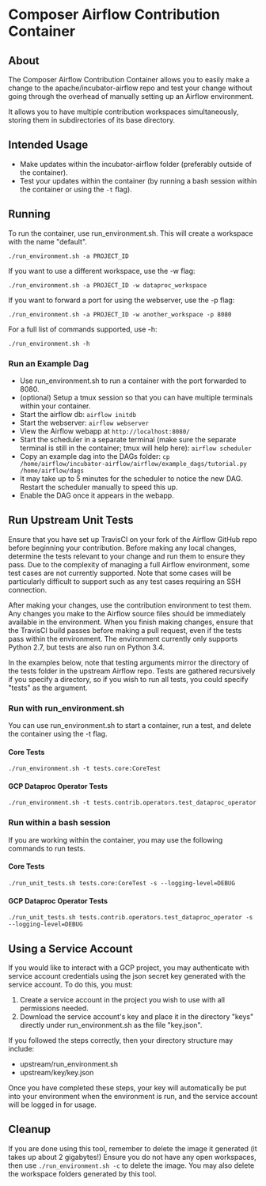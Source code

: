 # Composer Airflow Contribution Container

## About

The Composer Airflow Contribution Container allows you to easily make a change
to the apache/incubator-airflow repo and test your change without going through
the overhead of manually setting up an Airflow environment.

It allows you to have multiple contribution workspaces simultaneously, storing
them in subdirectories of its base directory.

## Intended Usage

-   Make updates within the incubator-airflow folder (preferably outside of the
    container).
-   Test your updates within the container (by running a bash session within the
    container or using the `-t` flag).


## Running

To run the container, use run_environment.sh. This will create a workspace with
the name "default".

`./run_environment.sh -a PROJECT_ID`

If you want to use a different workspace, use the -w flag:

`./run_environment.sh -a PROJECT_ID -w dataproc_workspace`

If you want to forward a port for using the webserver, use the -p flag:

`./run_environment.sh -a PROJECT_ID -w another_workspace -p 8080`

For a full list of commands supported, use -h:

`./run_environment.sh -h`

### Run an Example Dag

-   Use run_environment.sh to run a container with the port forwarded to 8080.
-   (optional) Setup a tmux session so that you can have multiple terminals
    within your container.
-   Start the airflow db: `airflow initdb`
-   Start the webserver: `airflow webserver`
-   View the Airflow webapp at `http://localhost:8080/`
-   Start the scheduler in a separate terminal (make sure the separate terminal
    is still in the container; tmux will help here): `airflow scheduler`
-   Copy an example dag into the DAGs folder: `cp
    /home/airflow/incubator-airflow/airflow/example_dags/tutorial.py
    /home/airflow/dags`
-   It may take up to 5 minutes for the scheduler to notice the new DAG. Restart
    the scheduler manually to speed this up.
-   Enable the DAG once it appears in the webapp.

## Run Upstream Unit Tests

Ensure that you have set up TravisCI on your fork of the Airflow GitHub repo
before beginning your contribution. Before making any local changes, determine
the tests relevant to your change and run them to ensure they pass. Due to the
complexity of managing a full Airflow environment, some test cases are not
currently supported.
Note that some cases
will be particularly difficult to support such as any test cases requiring an
SSH connection.

After making your changes, use the contribution environment to test them. Any
changes you make to the Airflow source files should be immediately available in
the environment. When you finish making changes, ensure that the TravisCI build
passes before making a pull request, even if the tests pass within the
environment. The environment currently only supports Python 2.7, but tests are
also run on Python 3.4.

In the examples below, note that testing arguments mirror the directory of the
tests folder in the upstream Airflow repo. Tests are gathered recursively if you
specify a directory, so if you wish to run all tests, you could specify "tests"
as the argument.

### Run with run_environment.sh

You can use run_environment.sh to start a container, run a test, and delete the
container using the -t flag.

#### Core Tests

`./run_environment.sh -t tests.core:CoreTest`

#### GCP Dataproc Operator Tests

`./run_environment.sh -t tests.contrib.operators.test_dataproc_operator`

### Run within a bash session

If you are working within the container, you may use the following commands to
run tests.

#### Core Tests

`./run_unit_tests.sh tests.core:CoreTest -s --logging-level=DEBUG`

#### GCP Dataproc Operator Tests

`./run_unit_tests.sh tests.contrib.operators.test_dataproc_operator -s
--logging-level=DEBUG`

## Using a Service Account

If you would like to interact with a GCP project, you may authenticate with
service account credentials using the json secret key generated with the
service account. To do this, you must:
1. Create a service account in the project you wish to use with all permissions
   needed.
1. Download the service account's key and place it in the directory "keys"
   directly under run_environment.sh as the file "key.json".

If you followed the steps correctly, then your directory structure may include:
- upstream/run_environment.sh
- upstream/key/key.json

Once you have completed these steps, your key will automatically be put into
your environment when the environment is run, and the service account will
be logged in for usage.

## Cleanup

If you are done using this tool, remember to delete the image it generated (it
takes up about 2 gigabytes!) Ensure you do not have any open workspaces, then
use `./run_environment.sh -c` to delete the image. You may also delete the
workspace folders generated by this tool.
